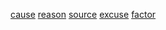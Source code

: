 [cause](http://dict.youdao.com/w/eng/cause/#keyfrom=dict2.index) [reason](http://dict.youdao.com/w/eng/reason/#keyfrom=dict2.index) [source](http://dict.youdao.com/w/eng/source/#keyfrom=dict2.index) [excuse](http://dict.youdao.com/w/eng/excuse/#keyfrom=dict2.index) [factor](http://dict.youdao.com/w/eng/factor/#keyfrom=dict2.index)